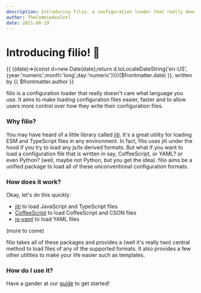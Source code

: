 ```yaml
---
description: Introducing filio, a configuration loader that really doesn't care what language you use.
author: TheCommieAxolotl
date: 2021-08-29
---
```


# Introducing filio! 🎉
{{ ((date)=>{const d=new Date(date);return d.toLocaleDateString('en-US',{year:'numeric',month:'long',day:'numeric'})})($frontmatter.date) }}, written by {{ $frontmatter.author }}

filio is a configuration loader that really doesn't care what language you use. It aims to make loading configuration files easier, faster and to allow users more control over *how* they write their configuration files.

### Why filio?
You may have heard of a little library called [jiti](https://npmjs.com/package/jiti). It's a great utility for loading ESM and TypeScript files in any environment. In fact, filio uses jiti under the hood if you try to load any js/ts derived formats. But what if you want to load a configuration file that is written in say, CoffeeScript, or YAML? or even Python? (well, maybe not Python, but you get the idea). filio aims be a unified package to load all of these unconventional configuration formats.

### How does it work?
Okay, let's do this quickly:

- [jiti](https://npmjs.com/package/jiti) to load JavaScript and TypeScript files
- [CoffeeScript](https://npmjs.com/package/coffeescript) to load CoffeeScript and CSON files
- [js-yaml](https://npmjs.com/package/js-yaml) to load YAML files

(more to come)

filio takes all of these packages and provides a (well it's really two) central method to load files of any of the supported formats. It also provides a few other utilities to make your life easier such as templates.

### How do I use it?
Have a gander at our [guide](/guide/) to get started!